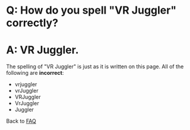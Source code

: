 # Q: How do you spell "VR Juggler" correctly? #

# A: VR Juggler. #

The spelling of "VR Juggler" is just as it is written on this page.  All of the following are **incorrect**:

  * vrjuggler
  * vrJuggler
  * VRJuggler
  * VrJuggler
  * Juggler

Back to [FAQ](LiveFaq.md)
